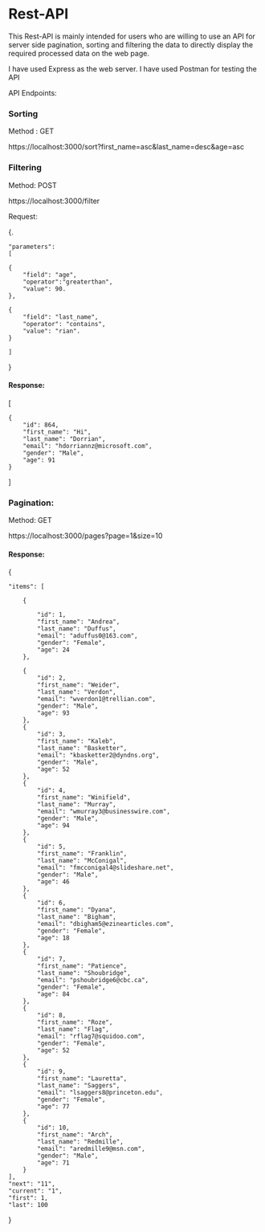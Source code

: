 # Rest-API

This Rest-API is mainly intended for users who are willing to use an API for server side pagination, sorting and filtering 
the data to directly display the required processed data on the web page.

I have used Express as the web server. I have used Postman for testing the API

API Endpoints:

### Sorting

Method : GET

https://localhost:3000/sort?first_name=asc&last_name=desc&age=asc

### Filtering

Method: POST

https://localhost:3000/filter

Request:

{. 
    
    "parameters": 
    [
    
    { 
        "field": "age",  
        "operator":"greaterthan",  
        "value": 90.   
    }, 
    
    {   
        "field": "last_name",   
        "operator": "contains",  
        "value": "rian". 
    }
    
    ] 
} 

#### Response:

[

    {
        "id": 864,
        "first_name": "Hi",
        "last_name": "Dorrian",
        "email": "hdorriannz@microsoft.com",
        "gender": "Male",
        "age": 91
    }
]

### Pagination:

Method: GET

https://localhost:3000/pages?page=1&size=10

#### Response:

{

    "items": [
    
        {
        
            "id": 1,
            "first_name": "Andrea",
            "last_name": "Duffus",
            "email": "aduffus0@163.com",
            "gender": "Female",
            "age": 24
        },
        
        {
            "id": 2,
            "first_name": "Weider",
            "last_name": "Verdon",
            "email": "wverdon1@trellian.com",
            "gender": "Male",
            "age": 93
        },
        {
            "id": 3,
            "first_name": "Kaleb",
            "last_name": "Basketter",
            "email": "kbasketter2@dyndns.org",
            "gender": "Male",
            "age": 52
        },
        {
            "id": 4,
            "first_name": "Winifield",
            "last_name": "Murray",
            "email": "wmurray3@businesswire.com",
            "gender": "Male",
            "age": 94
        },
        {
            "id": 5,
            "first_name": "Franklin",
            "last_name": "McConigal",
            "email": "fmcconigal4@slideshare.net",
            "gender": "Male",
            "age": 46
        },
        {
            "id": 6,
            "first_name": "Dyana",
            "last_name": "Bigham",
            "email": "dbigham5@ezinearticles.com",
            "gender": "Female",
            "age": 18
        },
        {
            "id": 7,
            "first_name": "Patience",
            "last_name": "Shoubridge",
            "email": "pshoubridge6@cbc.ca",
            "gender": "Female",
            "age": 84
        },
        {
            "id": 8,
            "first_name": "Roze",
            "last_name": "Flag",
            "email": "rflag7@squidoo.com",
            "gender": "Female",
            "age": 52
        },
        {
            "id": 9,
            "first_name": "Lauretta",
            "last_name": "Saggers",
            "email": "lsaggers8@princeton.edu",
            "gender": "Female",
            "age": 77
        },
        {
            "id": 10,
            "first_name": "Arch",
            "last_name": "Redmille",
            "email": "aredmille9@msn.com",
            "gender": "Male",
            "age": 71
        }
    ],
    "next": "11",
    "current": "1",
    "first": 1,
    "last": 100
}


